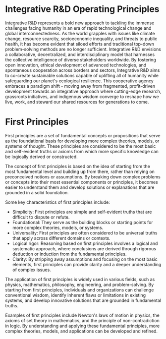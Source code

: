 # Integrative R&D Operating Principles

Integrative R&D represents a bold new approach to tackling the immense challenges facing humanity in an era of rapid technological change and global interconnectedness. As the world grapples with issues like climate change, resource scarcity, socioeconomic inequality, and threats to public health, it has become evident that siloed efforts and traditional top-down problem-solving methods are no longer sufficient. Integrative R&D envisions a collaborative, decentralized, and interdisciplinary model that harnesses the collective intelligence of diverse stakeholders worldwide. By fostering open innovation, ethical development of advanced technologies, and spontaneous cooperation across borders and sectors, Integrative R&D aims to co-create sustainable solutions capable of uplifting all of humanity while safeguarding our planet's ecological resilience. This cooperative agency embraces a paradigm shift - moving away from fragmented, profit-driven development towards an integrative approach where cutting-edge research, grassroots initiatives, and indigenous wisdom converge to reshape how we live, work, and steward our shared resources for generations to come.

# First Principles

First principles are a set of fundamental concepts or propositions that serve as the foundational basis for developing more complex theories, models, or systems of thought. These principles are considered to be the most basic and self-evident truths or axioms from which more specific knowledge can be logically derived or constructed.

The concept of first principles is based on the idea of starting from the most fundamental level and building up from there, rather than relying on preconceived notions or assumptions. By breaking down complex problems or concepts into their most essential components or principles, it becomes easier to understand them and develop solutions or explanations that are grounded in a solid foundation.

Some key characteristics of first principles include:

- Simplicity: First principles are simple and self-evident truths that are difficult to dispute or refute.
- Foundational: They serve as the building blocks or starting points for more complex theories, models, or systems.
- Universality: First principles are often considered to be universal truths that apply across different domains or contexts.
- Logical rigor: Reasoning based on first principles involves a logical and systematic approach, where conclusions are derived through rigorous deduction or induction from the fundamental principles.
- Clarity: By stripping away assumptions and focusing on the most basic elements, first principles can provide clarity and a deeper understanding of complex issues.

The application of first principles is widely used in various fields, such as physics, mathematics, philosophy, engineering, and problem-solving. By starting from first principles, individuals and organizations can challenge conventional wisdom, identify inherent flaws or limitations in existing systems, and develop innovative solutions that are grounded in fundamental truths.

Examples of first principles include Newton's laws of motion in physics, the axioms of set theory in mathematics, and the principle of non-contradiction in logic. By understanding and applying these fundamental principles, more complex theories, models, and applications can be developed and refined.
